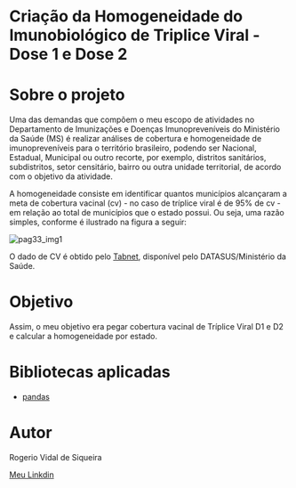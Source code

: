 # Criação da Homogeneidade do Imunobiológico de Triplice Viral - Dose 1 e Dose 2 

# Sobre o projeto

Uma das demandas que compõem o meu escopo de atividades no Departamento de Imunizações e Doenças Imunopreveníveis do Ministério da Saúde (MS) é realizar análises de cobertura e homogeneidade de imunopreveníveis para o território brasileiro, podendo ser Nacional, Estadual, Municipal ou outro recorte, por exemplo, distritos sanitários, subdistritos, setor censitário, bairro ou outra unidade territorial, de acordo com o objetivo da atividade. 

A homogeneidade consiste em identificar quantos municípios alcançaram a meta de cobertura vacinal (cv) - no caso de tríplice viral é de 95% de cv - em relação ao total de municípios que o estado possui. Ou seja, uma razão simples, conforme é ilustrado na figura a seguir:

![pag33_img1](https://user-images.githubusercontent.com/115746365/216099648-66ca4125-7350-451f-8340-c099fc90f51a.png)

O dado de CV é obtido pelo [Tabnet](http://tabnet.datasus.gov.br/cgi/dhdat.exe?bd_pni/cpnibr.def), disponível pelo DATASUS/Ministério da Saúde.

# Objetivo

Assim, o meu objetivo era pegar cobertura vacinal de Tríplice Viral D1 e D2 e calcular a homogeneidade por estado. 

# Bibliotecas aplicadas
- [pandas](https://pandas.pydata.org/)

# Autor
Rogerio Vidal de Siqueira

<a href="https://www.linkedin.com/in/rogerio-vidal-de-siqueira-9478aa136/" target="_blank" rel="noopener noreferrer">Meu Linkdin</a>

